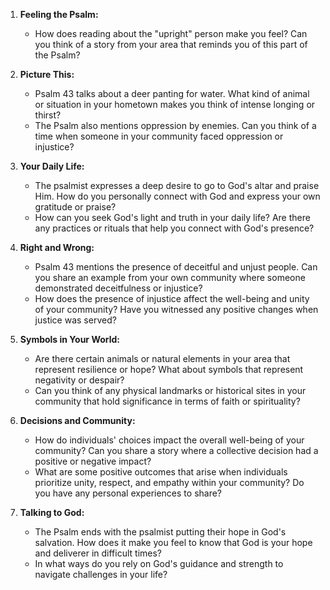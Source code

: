 1. **Feeling the Psalm:**
   - How does reading about the "upright" person make you feel? Can you think of a story from your area that reminds you of this part of the Psalm?

2. **Picture This:**
   - Psalm 43 talks about a deer panting for water. What kind of animal or situation in your hometown makes you think of intense longing or thirst?
   - The Psalm also mentions oppression by enemies. Can you think of a time when someone in your community faced oppression or injustice?

3. **Your Daily Life:**
   - The psalmist expresses a deep desire to go to God's altar and praise Him. How do you personally connect with God and express your own gratitude or praise?
   - How can you seek God's light and truth in your daily life? Are there any practices or rituals that help you connect with God's presence?

4. **Right and Wrong:**
   - Psalm 43 mentions the presence of deceitful and unjust people. Can you share an example from your own community where someone demonstrated deceitfulness or injustice?
   - How does the presence of injustice affect the well-being and unity of your community? Have you witnessed any positive changes when justice was served?

5. **Symbols in Your World:**
   - Are there certain animals or natural elements in your area that represent resilience or hope? What about symbols that represent negativity or despair?
   - Can you think of any physical landmarks or historical sites in your community that hold significance in terms of faith or spirituality?

6. **Decisions and Community:**
   - How do individuals' choices impact the overall well-being of your community? Can you share a story where a collective decision had a positive or negative impact?
   - What are some positive outcomes that arise when individuals prioritize unity, respect, and empathy within your community? Do you have any personal experiences to share?

7. **Talking to God:**
   - The Psalm ends with the psalmist putting their hope in God's salvation. How does it make you feel to know that God is your hope and deliverer in difficult times?
   - In what ways do you rely on God's guidance and strength to navigate challenges in your life?